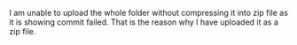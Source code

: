 I am unable to upload the whole folder without compressing it into zip file as it is showing commit failed. That is the reason why I have uploaded it as a zip file.
